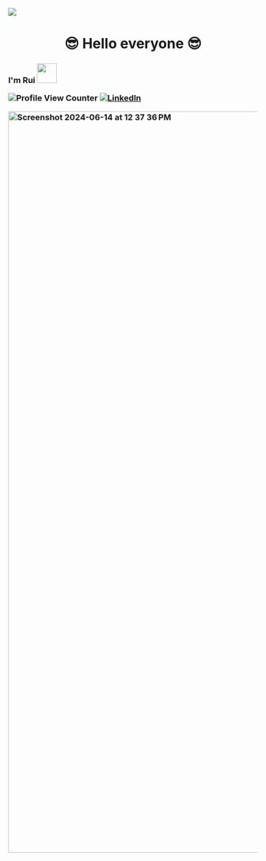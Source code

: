 ![](https://github.com/halfrost/halfrost/blob/master/icons/header_1.png)
<h1 align ='center'> 😎 Hello everyone 😎
<h3 align ='left' > I'm Rui  <img src="https://media.giphy.com/media/WUlplcMpOCEmTGBtBW/giphy.gif" width="40">

![Profile View Counter](https://komarev.com/ghpvc/?username=loverui129)
[![Linkedln](https://img.shields.io/badge/LinkedIn-0077B5?style=flat-square&logo=linkedin&logoColor=white)](https://www.linkedin.com/in/rui-zhang-962522126/)


<img width="1499" alt="Screenshot 2024-06-14 at 12 37 36 PM" src="https://github.com/loverui129/loverui129/assets/167585985/e8d09fe1-ce5c-4769-b398-d7031de1086f">
